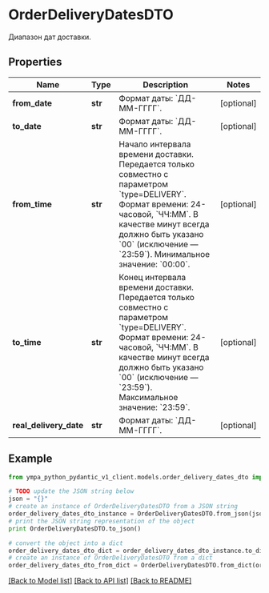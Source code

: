# OrderDeliveryDatesDTO

Диапазон дат доставки.

## Properties
Name | Type | Description | Notes
------------ | ------------- | ------------- | -------------
**from_date** | **str** | Формат даты: &#x60;ДД-ММ-ГГГГ&#x60;.  | [optional] 
**to_date** | **str** | Формат даты: &#x60;ДД-ММ-ГГГГ&#x60;.  | [optional] 
**from_time** | **str** | Начало интервала времени доставки.  Передается только совместно с параметром &#x60;type&#x3D;DELIVERY&#x60;.  Формат времени: 24-часовой, &#x60;ЧЧ:ММ&#x60;. В качестве минут всегда должно быть указано &#x60;00&#x60; (исключение — &#x60;23:59&#x60;).  Минимальное значение: &#x60;00:00&#x60;.  | [optional] 
**to_time** | **str** | Конец интервала времени доставки.  Передается только совместно с параметром &#x60;type&#x3D;DELIVERY&#x60;.  Формат времени: 24-часовой, &#x60;ЧЧ:ММ&#x60;. В качестве минут всегда должно быть указано &#x60;00&#x60; (исключение — &#x60;23:59&#x60;).  Максимальное значение: &#x60;23:59&#x60;.  | [optional] 
**real_delivery_date** | **str** | Формат даты: &#x60;ДД-ММ-ГГГГ&#x60;.  | [optional] 

## Example

```python
from ympa_python_pydantic_v1_client.models.order_delivery_dates_dto import OrderDeliveryDatesDTO

# TODO update the JSON string below
json = "{}"
# create an instance of OrderDeliveryDatesDTO from a JSON string
order_delivery_dates_dto_instance = OrderDeliveryDatesDTO.from_json(json)
# print the JSON string representation of the object
print OrderDeliveryDatesDTO.to_json()

# convert the object into a dict
order_delivery_dates_dto_dict = order_delivery_dates_dto_instance.to_dict()
# create an instance of OrderDeliveryDatesDTO from a dict
order_delivery_dates_dto_from_dict = OrderDeliveryDatesDTO.from_dict(order_delivery_dates_dto_dict)
```
[[Back to Model list]](../README.md#documentation-for-models) [[Back to API list]](../README.md#documentation-for-api-endpoints) [[Back to README]](../README.md)


